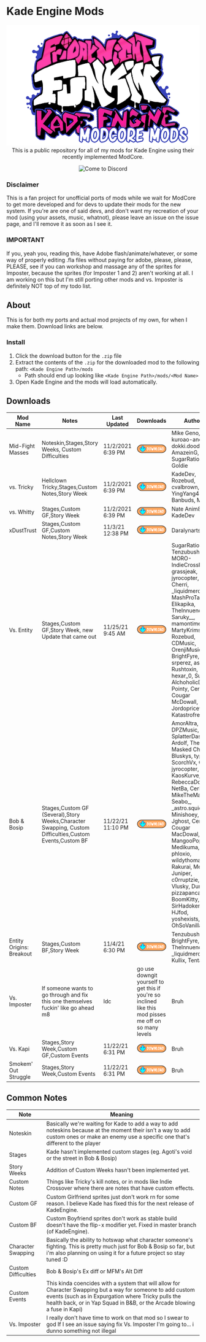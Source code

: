 # Kade Engine Mods

<p align="center">
    <img src="https://github.com/GamingInfinite/KadeEngineMods/blob/main/readme%20files/images/logo.png">
    <br>
    This is a public repository for all of my mods for Kade Engine using their recently implemented ModCore.
</p>
<p align="center">
    <img src="https://img.shields.io/discord/785704016054452264?color=5032a8&style=for-the-badge&logo=discord" alt="Come to Discord">
</p>

### Disclaimer

This is a fan project for unofficial ports of mods while we wait for ModCore to get more developed and for devs to update their mods for the new system. If you're are one of said devs, and don't want my recreation of your mod (using your assets, music, whatnot), please leave an issue on the issue page, and I'll remove it as soon as I see it.

### IMPORTANT

If you, yeah you, reading this, have Adobe flash/animate/whatever, or some way of properly editing .fla files without paying for adobe, please, please, PLEASE, see if you can workshop and massage any of the sprites for Imposter, because the sprites (for Imposter 1 and 2) aren't working at all. I am working on this but I'm still porting other mods and vs. Imposter is definitely NOT top of my todo list.

## About

This is for both my ports and actual mod projects of my own, for when I make them. Download links are below.

### Install

1. Click the download button for the `.zip` file
2. Extract the contents of the `.zip` for the downloaded mod to the following path: `<Kade Engine Path>/mods`
   - Path should end up looking like `<Kade Engine Path>/mods/<Mod Name>`
3. Open Kade Engine and the mods will load automatically.

## Downloads

| Mod Name                 | Notes                                                                                                  | Last Updated      | Downloads                                                                                                                                                                                                                                 | Authors                                                                                                                                                                                                                                                                                                                                                                                                                |
| ------------------------ | ------------------------------------------------------------------------------------------------------ | ----------------- | ----------------------------------------------------------------------------------------------------------------------------------------------------------------------------------------------------------------------------------------- | ---------------------------------------------------------------------------------------------------------------------------------------------------------------------------------------------------------------------------------------------------------------------------------------------------------------------------------------------------------------------------------------------------------------------- |
| Mid-Fight Masses         | Noteskin,Stages,Story Weeks, Custom Difficulties                                                       | 11/2/2021 6:39 PM | [![Download](https://github.com/GamingInfinite/KadeEngineMods/blob/main/readme%20files/images/download.png)](https://downgit.github.io/#/home?url=https://github.com/GamingInfinite/KadeEngineMods/tree/main/MFM)                         | Mike Geno, kuroao-anomal, dokki.doodlez, AmazeinG, SugarRatio, Goldie                                                                                                                                                                                                                                                                                                                                                  |
| vs. Tricky               | Hellclown Tricky,Stages,Custom Notes,Story Week                                                        | 11/2/2021 6:39 PM | [![Download](https://github.com/GamingInfinite/KadeEngineMods/blob/main/readme%20files/images/download.png)](https://downgit.github.io/#/home?url=https://github.com/GamingInfinite/KadeEngineMods/tree/main/Tricky)                      | KadeDev, Rozebud, cvalbrown, JADS, YingYang48, Banbuds, Moro                                                                                                                                                                                                                                                                                                                                                           |
| vs. Whitty               | Stages,Custom GF,Story Week                                                                            | 11/2/2021 6:39 PM | [![Download](https://github.com/GamingInfinite/KadeEngineMods/blob/main/readme%20files/images/download.png)](https://downgit.github.io/#/home?url=https://github.com/GamingInfinite/KadeEngineMods/tree/main/Whitty)                      | Nate Anim8, KadeDev                                                                                                                                                                                                                                                                                                                                                                                                    |
| xDustTrust               | Stages,Custom GF,Custom Notes,Story Week                                                               | 11/3/21 12:38 PM  | [![Download](https://github.com/GamingInfinite/KadeEngineMods/blob/main/readme%20files/images/download.png)](https://downgit.github.io/#/home?url=https://github.com/GamingInfinite/KadeEngineMods/tree/main/xDustTrust)                  | Daralynarts                                                                                                                                                                                                                                                                                                                                                                                                            |
| Vs. Entity               | Stages,Custom GF,Story Week, new Update that came out                                                  | 11/25/21 9:45 AM  | [![Download](https://github.com/GamingInfinite/KadeEngineMods/blob/main/readme%20files/images/download.png)](https://downgit.github.io/#/home?url=https://github.com/GamingInfinite/KadeEngineMods/tree/main/AGOTI)                       | SugarRatio, Tenzubushi, MORO-IndieCrossDev, grassjeak, jyrocopter, Netba, Cherri, \_liquidmercurie, MashProTato, Elikapika, TheInnuendo, Saruky\_\_, mamontime, MartyKrimson74, Rozebud, CDMusic, OrenjiMusic, BrightFyre, srperez, ash5, Rushtoxin, TaeYai, hexar_0, Sulayre, AlchoholicDJ, Pointy, Cerbera, Cougar McDowall, Jordopriceva, Katastrofree                                                              |
| Bob & Bosip              | Stages,Custom GF (Several),Story Weeks,Character Swapping, Custom Difficulties,Custom Events,Custom BF | 11/22/21 11:10 PM | [![Download](https://github.com/GamingInfinite/KadeEngineMods/blob/main/readme%20files/images/download.png)](https://downgit.github.io/#/home?url=https://github.com/GamingInfinite/KadeEngineMods/tree/main/Bob%20%26%20Bosip)           | AmorAltra, Ash, DPZMusic, SplatterDash, Ardolf, The Masked Chris, Bluskys, typic, ScorchVx, Ohya, jyrocopter, KaosKurve, RebeccaDoodles, NetBa, Cerbera, MikeTheMagician, Seabo\_, \_astro.squid, Minishoey, Jghost, Cerberus, Cougar MacDowal, MangooPop, Medikuma, phloxio, wildythomas, Rakurai, Melty, Juniper, c0rruptzie, Vlusky, Dunk0, pizzapancakess\_, BoomKitty, SirHadoken, HJfod, yoshexists, OhSoVanilla |
| Entity Origins: Breakout | Stages,Custom BF,Story Week                                                                            | 11/4/21 6:30 PM   | [![Download](https://github.com/GamingInfinite/KadeEngineMods/blob/main/readme%20files/images/download.png)](https://downgit.github.io/#/home?url=https://github.com/GamingInfinite/KadeEngineMods/tree/main/Entity%20Origins%20Breakout) | Tenzubushi, BrightFyre, TheInnuendo, \_liquidmercurie, Kullix, TentaR,                                                                                                                                                                                                                                                                                                                                                 |
| Vs. Imposter             | If someone wants to go through and fix this one themselves fuckin' like go ahead m8                    | Idc               | go use downgit yourself to get this if you're so inclined like this mod pisses me off on so many levels                                                                                                                                   | Bruh                                                                                                                                                                                                                                                                                                                                                                                                                   |
| Vs. Kapi                 | Stages,Story Week,Custom GF,Custom Events                                                              | 11/22/21 6:31 PM  | [![Download](https://github.com/GamingInfinite/KadeEngineMods/blob/main/readme%20files/images/download.png)](https://downgit.github.io/#/home?url=https://github.com/GamingInfinite/KadeEngineMods/tree/main/Kapi)                        | Bruh                                                                                                                                                                                                                                                                                                                                                                                                                   |
| Smokem' Out Struggle     | Stages,Story Week,Custom Events                                                                        | 11/22/21 6:31 PM  | [![Download](https://github.com/GamingInfinite/KadeEngineMods/blob/main/readme%20files/images/download.png)](https://downgit.github.io/#/home?url=https://github.com/GamingInfinite/KadeEngineMods/tree/main/Smokem'%20Out%20Struggle)    | Bruh                                                                                                                                                                                                                                                                                                                                                                                                                   |

## Common Notes

| Note                | Meaning                                                                                                                                                                                                                                        |
| ------------------- | ---------------------------------------------------------------------------------------------------------------------------------------------------------------------------------------------------------------------------------------------- |
| Noteskin            | Basically we're waiting for Kade to add a way to add noteskins because at the moment their isn't a way to add custom ones or make an enemy use a specific one that's different to the player                                                   |
| Stages              | Kade hasn't implemented custom stages (eg. Agoti's void or the street in Bob & Bosip)                                                                                                                                                          |
| Story Weeks         | Addition of Custom Weeks hasn't been implemented yet.                                                                                                                                                                                          |
| Custom Notes        | Things like Tricky's kill notes, or in mods like Indie Crossover where there are notes that have custom effects.                                                                                                                               |
| Custom GF           | Custom Girlfriend sprites just don't work rn for some reason. I believe Kade has fixed this for the next release of KadeEngine.                                                                                                                |
| Custom BF           | Custom Boyfriend sprites don't work as stable build doesn't have the flip-x modifier yet. Fixed in master branch (of KadeEngine).                                                                                                              |
| Character Swapping  | Basically the ability to hotswap what character someone's fighting. This is pretty much just for Bob & Bosip so far, but i'm also planning on using it for a future project so stay tuned :D                                                   |
| Custom Difficulties | Bob & Bosip's Ex diff or MFM's Alt Diff                                                                                                                                                                                                        |
| Custom Events       | This kinda coencides with a system that will allow for Character Swapping but a way for someone to add custom events (such as in Expurgation where Tricky pulls the health back, or in Yap Squad in B&B, or the Arcade blowing a fuse in Kapi) |
| Vs. Imposter        | I really don't have time to work on that mod so I swear to god If I see an issue saying fix Vs. Imposter I'm going to... i dunno something not illegal                                                                                         |
